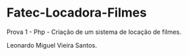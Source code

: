 # Fatec-Locadora-Filmes
Prova 1 - Php - Criação de um sistema de locação de filmes.

Leonardo Miguel Vieira Santos.

